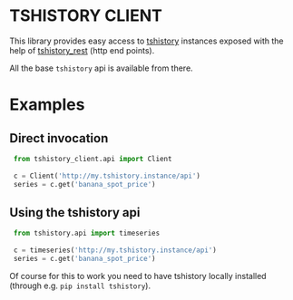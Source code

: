 TSHISTORY CLIENT
================

This library provides easy access to [tshistory][tshistory] instances exposed with
the help of [tshistory_rest][tshistory_rest] (http end points).

All the base `tshistory` api is available from there.


# Examples

## Direct invocation

```python
 from tshistory_client.api import Client
 
 c = Client('http://my.tshistory.instance/api')
 series = c.get('banana_spot_price')
```

## Using the tshistory api

```python
 from tshistory.api import timeseries
 
 c = timeseries('http://my.tshistory.instance/api')
 series = c.get('banana_spot_price')
```

Of course for this to work you need to have tshistory locally
installed (through e.g. `pip install tshistory`).


[tshistory_rest]: https://bitbucket.org/pythonian/tshistory_rest
[tshistory]: https://bitbucket.org/pythonian/tshistory

